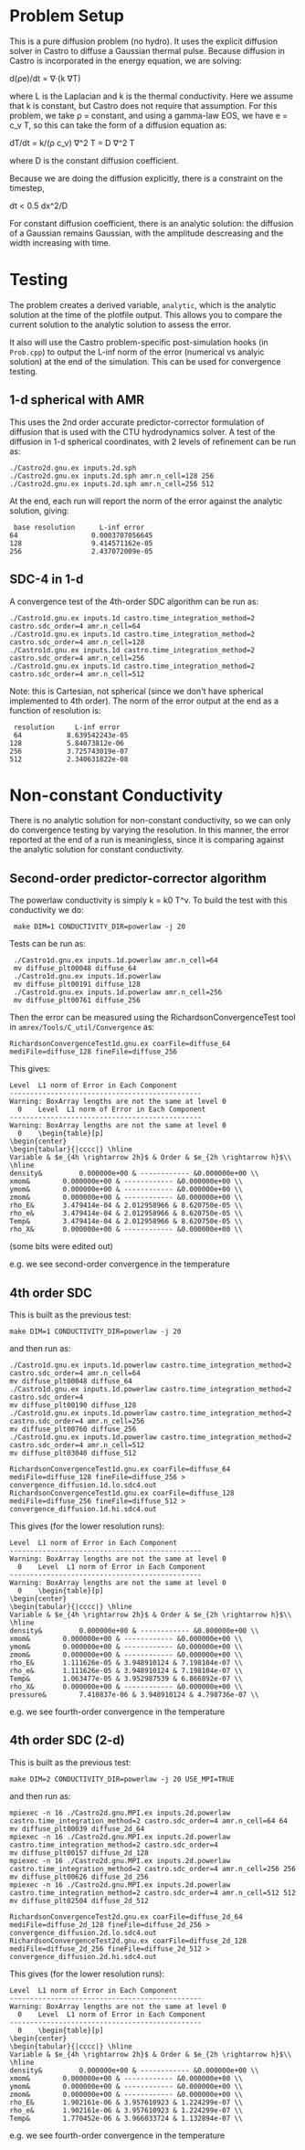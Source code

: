 # Problem Setup

This is a pure diffusion problem (no hydro).  It uses the explicit
diffusion solver in Castro to diffuse a Gaussian thermal pulse.
Because diffusion in Castro is incorporated in the energy equation, we
are solving:

   d(ρe)/dt = ∇·(k ∇T)

where L is the Laplacian and k is the thermal conductivity.  Here we
assume that k is constant, but Castro does not require that
assumption.  For this problem, we take ρ = constant, and using a
gamma-law EOS, we have e = c_v T, so this can take the form of a
diffusion equation as:

dT/dt = k/(ρ c_v) ∇^2 T = D ∇^2 T

where D is the constant diffusion coefficient.

Because we are doing the diffusion explicitly, there is a constraint
on the timestep,

dt < 0.5 dx^2/D

For constant diffusion coefficient, there is an analytic solution: the
diffusion of a Gaussian remains Gaussian, with the amplitude
descreasing and the width increasing with time.


# Testing

The problem creates a derived variable, `analytic`, which is the
analytic solution at the time of the plotfile output.  This allows you
to compare the current solution to the analytic solution to assess the
error.

It also will use the Castro problem-specific post-simulation hooks (in
`Prob.cpp`) to output the L-inf norm of the error (numerical vs
analyic solution) at the end of the simulation.  This can be used
for convergence testing.


## 1-d spherical with AMR

This uses the 2nd order accurate predictor-corrector formulation of
diffusion that is used with the CTU hydrodynamics solver.  A test of
the diffusion in 1-d spherical coordinates, with 2 levels of
refinement can be run as:

```
./Castro2d.gnu.ex inputs.2d.sph
./Castro2d.gnu.ex inputs.2d.sph amr.n_cell=128 256
./Castro2d.gnu.ex inputs.2d.sph amr.n_cell=256 512
```

At the end, each run will report the norm of the error against the
analytic solution, giving:

```
 base resolution      L-inf error
64                  0.0003707056645
128                 9.414571162e-05
256                 2.437072009e-05
```


## SDC-4 in 1-d

A convergence test of the 4th-order SDC algorithm can be run as:

```
./Castro1d.gnu.ex inputs.1d castro.time_integration_method=2 castro.sdc_order=4 amr.n_cell=64
./Castro1d.gnu.ex inputs.1d castro.time_integration_method=2 castro.sdc_order=4 amr.n_cell=128
./Castro1d.gnu.ex inputs.1d castro.time_integration_method=2 castro.sdc_order=4 amr.n_cell=256
./Castro1d.gnu.ex inputs.1d castro.time_integration_method=2 castro.sdc_order=4 amr.n_cell=512
```

Note: this is Cartesian, not spherical (since we don't have spherical
implemented to 4th order).  The norm of the error output at the end as
a function of resolution is:

```
 resolution     L-inf error
 64           8.639542243e-05
128           5.84073812e-06
256           3.725743019e-07
512           2.340631822e-08
```


# Non-constant Conductivity

There is no analytic solution for non-constant conductivity, so we can
only do convergence testing by varying the resolution.  In this
manner, the error reported at the end of a run is meaningless, since
it is comparing against the analytic solution for constant
conductivity.


## Second-order predictor-corrector algorithm

The powerlaw conductivity is simply k = k0 T^ν.  To build the test with this
conductivity we do:

```
 make DIM=1 CONDUCTIVITY_DIR=powerlaw -j 20
```

Tests can be run as:

```
 ./Castro1d.gnu.ex inputs.1d.powerlaw amr.n_cell=64
 mv diffuse_plt00048 diffuse_64
 ./Castro1d.gnu.ex inputs.1d.powerlaw
 mv diffuse_plt00191 diffuse_128
 ./Castro1d.gnu.ex inputs.1d.powerlaw amr.n_cell=256
 mv diffuse_plt00761 diffuse_256
```

Then the error can be measured using the RichardsonConvergenceTest
tool in `amrex/Tools/C_util/Convergence` as:

```
RichardsonConvergenceTest1d.gnu.ex coarFile=diffuse_64 mediFile=diffuse_128 fineFile=diffuse_256
```

This gives:

```
Level  L1 norm of Error in Each Component
-----------------------------------------------
Warning: BoxArray lengths are not the same at level 0
  0    Level  L1 norm of Error in Each Component
-----------------------------------------------
Warning: BoxArray lengths are not the same at level 0
  0    \begin{table}[p]
\begin{center}
\begin{tabular}{|cccc|} \hline
Variable & $e_{4h \rightarrow 2h}$ & Order & $e_{2h \rightarrow h}$\\
\hline 
density&    	 0.000000e+00 & ------------ &0.000000e+00 \\ 
xmom&    	 0.000000e+00 & ------------ &0.000000e+00 \\ 
ymom&    	 0.000000e+00 & ------------ &0.000000e+00 \\ 
zmom&    	 0.000000e+00 & ------------ &0.000000e+00 \\ 
rho_E&    	 3.479414e-04 & 2.012958966 & 8.620750e-05 \\ 
rho_e&    	 3.479414e-04 & 2.012958966 & 8.620750e-05 \\ 
Temp&    	 3.479414e-04 & 2.012958966 & 8.620750e-05 \\ 
rho_X&    	 0.000000e+00 & ------------ &0.000000e+00 \\ 
```

(some bits were edited out)

e.g. we see second-order convergence in the temperature


## 4th order SDC

This is built as the previous test:

```
make DIM=1 CONDUCTIVITY_DIR=powerlaw -j 20
```

and then run as:

```
./Castro1d.gnu.ex inputs.1d.powerlaw castro.time_integration_method=2 castro.sdc_order=4 amr.n_cell=64
mv diffuse_plt00048 diffuse_64
./Castro1d.gnu.ex inputs.1d.powerlaw castro.time_integration_method=2 castro.sdc_order=4
mv diffuse_plt00190 diffuse_128
./Castro1d.gnu.ex inputs.1d.powerlaw castro.time_integration_method=2 castro.sdc_order=4 amr.n_cell=256
mv diffuse_plt00760 diffuse_256
./Castro1d.gnu.ex inputs.1d.powerlaw castro.time_integration_method=2 castro.sdc_order=4 amr.n_cell=512
mv diffuse_plt03040 diffuse_512

RichardsonConvergenceTest1d.gnu.ex coarFile=diffuse_64 mediFile=diffuse_128 fineFile=diffuse_256 > convergence_diffusion.1d.lo.sdc4.out
RichardsonConvergenceTest1d.gnu.ex coarFile=diffuse_128 mediFile=diffuse_256 fineFile=diffuse_512 > convergence_diffusion.1d.hi.sdc4.out
```

This gives (for the lower resolution runs):

```
Level  L1 norm of Error in Each Component
-----------------------------------------------
Warning: BoxArray lengths are not the same at level 0
  0    Level  L1 norm of Error in Each Component
-----------------------------------------------
Warning: BoxArray lengths are not the same at level 0
  0    \begin{table}[p]
\begin{center}
\begin{tabular}{|cccc|} \hline
Variable & $e_{4h \rightarrow 2h}$ & Order & $e_{2h \rightarrow h}$\\
\hline 
density&    	 0.000000e+00 & ------------ &0.000000e+00 \\ 
xmom&    	 0.000000e+00 & ------------ &0.000000e+00 \\ 
ymom&    	 0.000000e+00 & ------------ &0.000000e+00 \\ 
zmom&    	 0.000000e+00 & ------------ &0.000000e+00 \\ 
rho_E&    	 1.111626e-05 & 3.948910124 & 7.198104e-07 \\ 
rho_e&    	 1.111626e-05 & 3.948910124 & 7.198104e-07 \\ 
Temp&    	 1.063477e-05 & 3.952987539 & 6.866892e-07 \\ 
rho_X&    	 0.000000e+00 & ------------ &0.000000e+00 \\ 
pressure&    	 7.410837e-06 & 3.948910124 & 4.798736e-07 \\ 
```

e.g. we see fourth-order convergence in the temperature


## 4th order SDC (2-d)

This is built as the previous test:

```
make DIM=2 CONDUCTIVITY_DIR=powerlaw -j 20 USE_MPI=TRUE
```

and then run as:

```
mpiexec -n 16 ./Castro2d.gnu.MPI.ex inputs.2d.powerlaw castro.time_integration_method=2 castro.sdc_order=4 amr.n_cell=64 64
mv diffuse_plt00039 diffuse_2d_64
mpiexec -n 16 ./Castro2d.gnu.MPI.ex inputs.2d.powerlaw castro.time_integration_method=2 castro.sdc_order=4
mv diffuse_plt00157 diffuse_2d_128
mpiexec -n 16 ./Castro2d.gnu.MPI.ex inputs.2d.powerlaw castro.time_integration_method=2 castro.sdc_order=4 amr.n_cell=256 256
mv diffuse_plt00626 diffuse_2d_256
mpiexec -n 16 ./Castro2d.gnu.MPI.ex inputs.2d.powerlaw castro.time_integration_method=2 castro.sdc_order=4 amr.n_cell=512 512
mv diffuse_plt02504 diffuse_2d_512

RichardsonConvergenceTest2d.gnu.ex coarFile=diffuse_2d_64 mediFile=diffuse_2d_128 fineFile=diffuse_2d_256 > convergence_diffusion.2d.lo.sdc4.out
RichardsonConvergenceTest2d.gnu.ex coarFile=diffuse_2d_128 mediFile=diffuse_2d_256 fineFile=diffuse_2d_512 > convergence_diffusion.2d.hi.sdc4.out
```

This gives (for the lower resolution runs):

```
Level  L1 norm of Error in Each Component
-----------------------------------------------
Warning: BoxArray lengths are not the same at level 0
  0    Level  L1 norm of Error in Each Component
-----------------------------------------------
  0    \begin{table}[p]
\begin{center}
\begin{tabular}{|cccc|} \hline
Variable & $e_{4h \rightarrow 2h}$ & Order & $e_{2h \rightarrow h}$\\
\hline 
density&    	 0.000000e+00 & ------------ &0.000000e+00 \\ 
xmom&    	 0.000000e+00 & ------------ &0.000000e+00 \\ 
ymom&    	 0.000000e+00 & ------------ &0.000000e+00 \\ 
zmom&    	 0.000000e+00 & ------------ &0.000000e+00 \\ 
rho_E&    	 1.902161e-06 & 3.957610923 & 1.224299e-07 \\ 
rho_e&    	 1.902161e-06 & 3.957610923 & 1.224299e-07 \\ 
Temp&    	 1.770452e-06 & 3.966033724 & 1.132894e-07 \\ 
```

e.g. we see fourth-order convergence in the temperature




